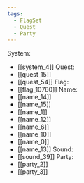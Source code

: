 ```yaml
---
tags:
  - FlagSet
  - Quest
  - Party
---
```

System:
- [[system_4]]
Quest:
- [[quest_15]]
- [[quest_54]]
Flag:
- [[flag_10760]]
Name:
- [[name_14]]
- [[name_15]]
- [[name_1]]
- [[name_12]]
- [[name_6]]
- [[name_10]]
- [[name_0]]
- [[name_13]]
Sound:
- [[sound_39]]
Party:
- [[party_2]]
- [[party_3]]
